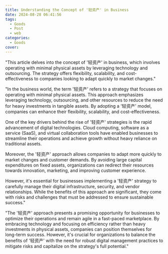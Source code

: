 ```yaml
---
title: Understanding the Concept of '轻资产' in Business
date: 2024-08-28 06:41:56
tags:
  - Goods
  - Post
  - web
categories:
  - Goods
cover: 
---
```


"This article delves into the concept of '轻资产' in business, which involves operating with minimal physical assets by leveraging technology and outsourcing. The strategy offers flexibility, scalability, and cost-effectiveness to companies looking to adapt quickly to market changes."

"In the business world, the term '轻资产' refers to a strategy that focuses on operating with minimal physical assets. This approach emphasizes leveraging technology, outsourcing, and other resources to reduce the need for heavy investments in tangible assets. By adopting a '轻资产' model, companies can enhance their flexibility, scalability, and cost-effectiveness.

One of the key drivers behind the rise of '轻资产' strategies is the rapid advancement of digital technologies. Cloud computing, software as a service (SaaS), and virtual collaboration tools have enabled businesses to streamline their operations and achieve growth without heavy reliance on traditional assets.

Moreover, the '轻资产' approach allows companies to adapt more quickly to market changes and customer demands. By avoiding large capital expenditures on fixed assets, organizations can redirect their resources towards innovation, marketing, and improving customer experience.

However, it's essential for businesses implementing a '轻资产' strategy to carefully manage their digital infrastructure, security, and vendor relationships. While the benefits of this approach are significant, they come with risks and challenges that must be addressed to ensure sustainable success."

"The '轻资产' approach presents a promising opportunity for businesses to optimize their operations and remain agile in a fast-paced marketplace. By embracing technology and focusing on efficiency rather than heavy investments in physical assets, companies can position themselves for long-term success. However, it's crucial for organizations to balance the benefits of '轻资产' with the need for robust digital management practices to mitigate risks and capitalize on the strategy's full potential."
